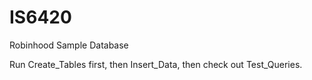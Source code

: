 # IS6420
Robinhood Sample Database

Run Create_Tables first, then Insert_Data, then check out Test_Queries.
